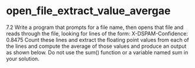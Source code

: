 # open_file_extract_value_avergae
7.2 Write a program that prompts for a file name, then opens that file and reads through the file, looking for lines of the form: X-DSPAM-Confidence:    0.8475 Count these lines and extract the floating point values from each of the lines and compute the average of those values and produce an output as shown below. Do not use the sum() function or a variable named sum in your solution.
